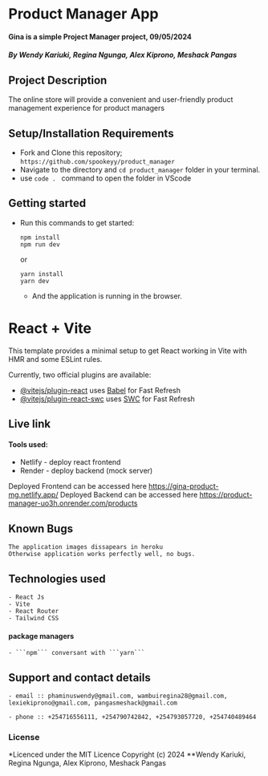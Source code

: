 # Product Manager App
#### Gina is a simple Project Manager project, 09/05/2024
#### *By Wendy Kariuki, Regina Ngunga, Alex Kiprono, Meshack Pangas*
## Project Description
The online store will provide a convenient and user-friendly product management experience for product managers
## Setup/Installation Requirements
- Fork and Clone this repository; `https://github.com/spookeyy/product_manager`
- Navigate to the directory and `cd product_manager` folder in your terminal.
- use `code . ` command to open the folder in VScode

## Getting started
- Run this commands to get started:
  ```
  npm install
  npm run dev
  ```
  or
  ```
  yarn install
  yarn dev
  ```
  - And the application is running in the browser.
# React + Vite
This template provides a minimal setup to get React working in Vite with HMR and some ESLint rules.

Currently, two official plugins are available:

- [@vitejs/plugin-react](https://github.com/vitejs/vite-plugin-react/blob/main/packages/plugin-react/README.md) uses [Babel](https://babeljs.io/) for Fast Refresh
- [@vitejs/plugin-react-swc](https://github.com/vitejs/vite-plugin-react-swc) uses [SWC](https://swc.rs/) for Fast Refresh


## Live link
#### Tools used: 
- Netlify - deploy react frontend
- Render - deploy backend (mock server)
  
Deployed Frontend can be accessed here https://gina-product-mg.netlify.app/
Deployed Backend can be accessed here https://product-manager-uo3h.onrender.com/products 


## Known Bugs
    The application images dissapears in heroku
    Otherwise application works perfectly well, no bugs.

## Technologies used
    - React Js
    - Vite
    - React Router
    - Tailwind CSS
#### package managers
    - ```npm``` conversant with ```yarn```
    

## Support and contact details
    - email :: phaminuswendy@gmail.com, wambuiregina28@gmail.com, lexiekiprono@gmail.com, pangasmeshack@gmail.com
    
    - phone :: +254716556111, +254790742842, +254793057720, +254740489464

### License
*Licenced under the MIT Licence
Copyright (c) 2024 **Wendy Kariuki, Regina Ngunga, Alex Kiprono, Meshack Pangas

